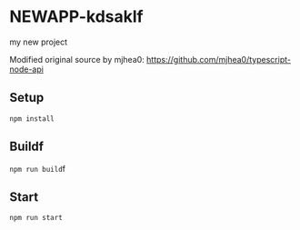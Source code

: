 # NEWAPP-kdsaklf

my new project

Modified original source by mjhea0: https://github.com/mjhea0/typescript-node-api

## Setup

`npm install`

## Buildf

`npm run build`f

## Start

`npm run start`
